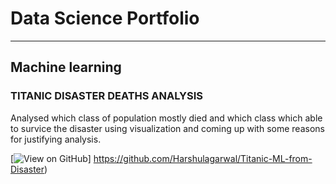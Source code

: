 # Data Science Portfolio
---
## Machine learning


### TITANIC DISASTER DEATHS ANALYSIS
Analysed which class of population mostly died and which class which able to survice the disaster using visualization and coming up with some reasons for justifying analysis.

[![View on GitHub](https://img.shields.io/badge/GitHub-View_on_GitHub-blue?logo=GitHub)] https://github.com/Harshulagarwal/Titanic-ML-from-Disaster)

